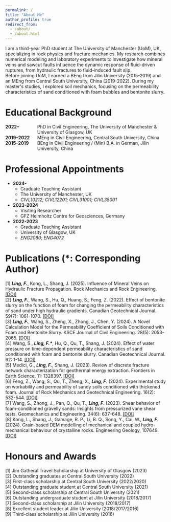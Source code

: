 ```yaml
---
permalink: /
title: "About Me"
author_profile: true
redirect_from: 
  - /about/
  - /about.html
---
```


I am a third-year PhD student at <a href="https://www.manchester.ac.uk/" style="text-decoration: none;" target="_blank">The University of Manchester (UoM)</a>, UK, specializing in rock physics and fracture mechanics. My research combines numerical modeling and laboratory experiments to investigate how mineral veins and sawcut faults influence the dynamic response of fluid-driven ruptures, from hydraulic fractures to fluid-induced fault slip.   
Before joining UoM, I earned a BEng from <a href="https://en.wikipedia.org/wiki/Jilin University" style="text-decoration: none;" target="_blank">Jilin University</a> (2015-2019) and an MEng from <a href="https://en.wikipedia.org/wiki/Central_South_University" style="text-decoration: none;" target="_blank">Central South University</a>, China (2019-2022). During my master's studies, I explored soil mechanics, focusing on the permeability characteristics of sand conditioned with foam bubbles and bentonite slurry.

Educational Background  
======
<div style="display: flex; align-items: baseline;">
  <div style="min-width: 100px; font-weight: bold;">2022–</div>
  <div>PhD in Civil Engineering, The University of Manchester & University of Glasgow, UK</div>
</div>
<div style="display: flex; align-items: baseline;">
  <div style="min-width: 100px; font-weight: bold;">2019–2022</div>
  <div>MEng in Civil Engineering, Central South University, China</div>
</div>
<div style="display: flex; align-items: baseline; margin-bottom: 20px;">
  <div style="min-width: 100px; font-weight: bold;">2015–2019</div>
  <div>BEng in Civil Engineering / (Min) B.A. in German, Jilin University, China</div>
</div>

Professional Appointments 
======
* **2024-**   
  * Graduate Teaching Assistant  
  * The University of Manchester, UK  
  * _CIVL10212; CIVL12201; CIVL31001; CIVL35001_  
* **2023-2024**       
  * Visiting Researcher  
  * GFZ Helmholtz Centre for Geosciences, Germany  
* **2022-2023**     
  * Graduate Teaching Assistant  
  * University of Glasgow, UK  
  * _ENG2080; ENG4072_   

Publications (*: Corresponding Author) 
======
[1]	___Ling, F.___, Kong, L., Shang, J. (2025). Influence of Mineral Veins on Hydraulic Fracture Propagation. Rock Mechanics and Rock Engineering. <a href="https://link.springer.com/article/10.1007/s00603-025-04402-1" target="_blank">[DOI]</a>     
[2]	___Ling, F.___, Wang, S., Hu, Q., Huang, S., Feng, Z. (2022). Effect of bentonite slurry on the function of foam for changing the permeability characteristics of sand under high hydraulic gradients. Canadian Geotechnical Journal. 59(7): 1061-1070. <a href="https://cdnsciencepub.com/doi/10.1139/cgj-2021-0196" target="_blank">[DOI]</a>          
[3]	___Ling, F.___, Wang, S., Zheng, X., Zhong, J., Chen, Y. (2024). A Novel Calculation Model for the Permeability Coefficient of Soils Conditioned with Foam and Bentonite Slurry. KSCE Journal of Civil Engineering. 28(5): 2053-2065. <a href="https://link.springer.com/article/10.1007/s12205-024-2017-0" target="_blank">[DOI]</a>    
[4]	Wang, S., ___Ling, F.*___, Hu, Q., Qu, T., Shang, J. (2024). Effect of water pressure on time-dependent permeability characteristics of sand conditioned with foam and bentonite slurry. Canadian Geotechnical Journal. 62: 1-14. <a href="https://cdnsciencepub.com/doi/10.1139/cgj-2023-0497" target="_blank">[DOI]</a>        
[5]	Medici, G., ___Ling, F.___, Shang, J. (2023). Review of discrete fracture network characterization for geothermal energy extraction. Frontiers in Earth Science. 11: 1328397. <a href="https://www.frontiersin.org/journals/earth-science/articles/10.3389/feart.2023.1328397/full" target="_blank">[DOI]</a>         
[6]	Feng, Z., Wang, S., Qu, T., Zheng, X., ___Ling, F___. (2024). Experimental study on workability and permeability of sandy soils conditioned with thickened foam. Journal of Rock Mechanics and Geotechnical Engineering. 16(2): 532-544. <a href="https://www.sciencedirect.com/science/article/pii/S1674775523002147" target="_blank">[DOI]</a>         
[7]	Wang, S., Zhong, J., Pan, Q., Qu, T., ___Ling, F___. (2023). Shear behavior of foam-conditioned gravelly sands: Insights from pressurized vane shear tests. Geomechanics and Engineering. 34(6): 637-648.  <a href="https://www.techno-press.org/content/?page=article&journal=gae&volume=34&num=6&ordernum=4" target="_blank">[DOI]</a>           
[8]	Kong, L., Shang, J., Gamage, R. P., Li, B. Q., Song, Y., Cai, W., ___Ling, F___. (2024). Grain-based DEM modelling of mechanical and coupled hydro-mechanical behaviour of crystalline rocks. Engineering Geology, 107649.   <a href="https://www.sciencedirect.com/science/article/pii/S0013795224002497" target="_blank">[DOI]</a>       

Honours and Awards   
======
[1]  Jim Gatheral Travel Scholarship at University of Glasgow (2023)     
[2]  Outstanding graduates at Central South University (2022)     
[3]  First-class scholarship at Central South University (2022/2020)  
[4]  Outstanding graduate student at Central South University (2021)     
[5]  Second-class scholarship at Central South University (2021)        
[6]  Outstanding undergraduate student at Jilin University (2018/2017)     
[7]  Second-class scholarship at Jilin University (2018/2017)     
[8]  Excellent student leader at Jilin University (2018/2017/2016)    
[9] Third-class scholarship at Jilin University (2016)    
